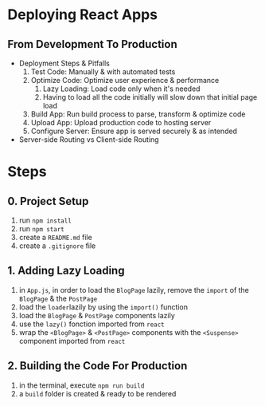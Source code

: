 # Deploying React Apps

## From Development To Production

- Deployment Steps & Pitfalls
  1. Test Code: Manually & with automated tests
  2. Optimize Code: Optimize user experience & performance
     1. Lazy Loading: Load code only when it's needed
     2. Having to load all the code initially will slow down that initial page load
  3. Build App: Run build process to parse, transform & optimize code
  4. Upload App: Upload production code to hosting server
  5. Configure Server: Ensure app is served securely & as intended
- Server-side Routing vs Client-side Routing

# Steps

## 0. Project Setup

1. run `npm install`
2. run `npm start`
3. create a `README.md` file
4. create a `.gitignore` file

## 1. Adding Lazy Loading

1. in `App.js`, in order to load the `BlogPage` lazily, remove the `import` of the `BlogPage` & the `PostPage`
2. load the `loader`lazily by using the `import()` function
3. load the `BlogPage` & `PostPage` components lazily
4. use the `lazy()` fonction imported from `react`
5. wrap the `<BlogPage>` & `<PostPage>` components with the `<Suspense>` component imported from `react`

## 2. Building the Code For Production

1. in the terminal, execute `npm run build`
2. a `build` folder is created & ready to be rendered
